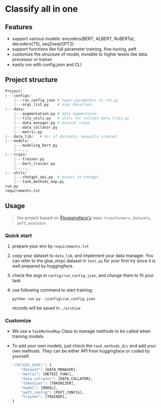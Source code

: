 # Classify all in one

## Features

- support various models: encoders(BERT, ALBERT, RoBERTa), decoders(T5), seq2seq(GPT2)
- support functions like full parameter training, fine-tuning, peft
- customize the structure of model, invisible to higher levels like data processor or trainer
- easily run with config.json and CLI

## Project structure

```python
Project/
|---configs/
    |---run_config.json	# hyper-parameters to run.py
    |---args_list.py	# args dataclass
|---data/
    |---augmentation.py	# data augmentaion
    |---file_utils.py	# utils for collate_data_files.py
    |---data_manager.py	# dataset class
    |---data_collator.py
    |---metric.py
|---data_lib/	# dir of datasets, manually created
|---models/
    |---modeling_bert.py
    |---...
|---train/
    |---trainer.py
    |---bert_trainer.py
    |---...
|---utils/
    |---chatgpt_api.py	# access to chatgpt
    |---task_methods_map.py
run.py
requirements.txt
```

## Usage

> the project based on 🤗[huggingface's](https://huggingface.co/docs) repo: `transformers`, `datasets`, `peft`, `evaluate`

### Quick start

1. prepare your env by `requirements.txt`
2. copy your dataset to `data_lib`, and implement your data manager. You can refer to the glue_mrpc dataset in `test.py` for your first try since it is well prepared by huggingface.
3. check the args in `config/run_config.json`, and change them to fit your task
4. use following command to start training:

   ```shell
   python run.py .\config\run_config.json
   ```

   records will be saved in `./archive`

### Customize

- We use a `TaskMethodMap` Class to manage methods to be called when training models.
- To add your own models, just check the `task_methods_dic` and add your own methods. They can be either API from huggingface or coded by yourself.

  ```python
  "[METHOD_NAME]": {
      "dataset": [DATA_MANAGER],
      "metric": [METRIC_FUNC],
      "data_collator": [DATA_COLLATOR],
      "tokenizer": [TOKENIZER],
      "model": [MODEL],
      "peft_config": [PEFT_CONFIG],
      "trainer": [TRAINER],
  }
  ```
